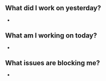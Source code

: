 ## What did I work on yesterday?
- 
## What am I working on today?
- 
## What issues are blocking me? 
- 